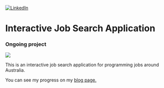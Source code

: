 [![LinkedIn][linkedin-shield]][linkedin-url]

<h1>Interactive Job Search Application</h1>

<h3>Ongoing project </h3>

![](https://us-central1-progress-markdown.cloudfunctions.net/progress/30)
 
 This is an interactive job search application for programming jobs around Australia.

 You can see my progress on my [blog page.](https://www.sohwakhaeng.com/posts/going-all-the-way/)

 [linkedin-shield]: https://img.shields.io/badge/-LinkedIn-black.svg?style=for-the-badge&logo=linkedin&colorB=555
[linkedin-url]: https://www.linkedin.com/in/aerim-yi/